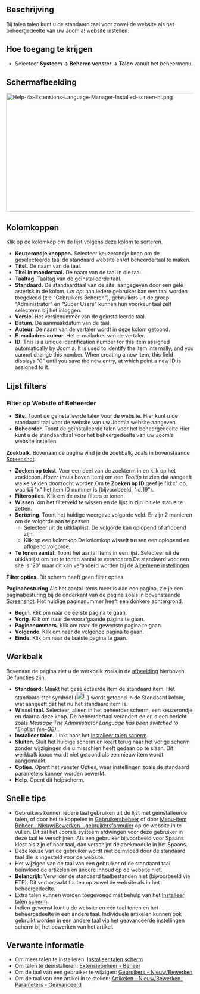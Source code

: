<!-- Filename: Help4.x:Languages:_Installed / Display title: Talen: Geïnstalleerd -->

## Beschrijving

Bij talen talen kunt u de standaard taal voor zowel de website als het
beheergedeelte van uw Joomla! website instellen.

## Hoe toegang te krijgen

- Selecteer **Systeem **→** Beheren venster **→** Talen** vanuit het
  beheermenu.

## Schermafbeelding

<img
src="https://docs.joomla.org/images/thumb/e/e2/Help-4x-Extensions-Language-Manager-Installed-screen-nl.png/800px-Help-4x-Extensions-Language-Manager-Installed-screen-nl.png.jpeg"
decoding="async"
srcset="https://docs.joomla.org/images/e/e2/Help-4x-Extensions-Language-Manager-Installed-screen-nl.png 1.5x"
data-file-width="1145" data-file-height="457" width="800" height="319"
alt="Help-4x-Extensions-Language-Manager-Installed-screen-nl.png" />

## Kolomkoppen

Klik op de kolomkop om de lijst volgens deze kolom te sorteren.

- **Keuzerondje knoppen.** Selecteer keuzerondje knop om de
  geselecteerde taal de standaard website en/of beheerdertaal te maken.
- **Titel.** De naam van de taal.
- **Titel in moedertaal.** De naam van de taal in die taal.
- **Taaltag.** Taaltag van de geïnstalleerde taal.
- **Standaard.** De standaardtaal van de site, aangegeven door een gele
  asterisk in de kolom. *Let op*: aan iedere gebruiker kan een taal
  worden toegekend (zie "Gebruikers Beheren"), gebruikers uit de groep
  "Administrator" en "Super Users" kunnen hun voorkeur taal zelf
  selecteren bij het inloggen.
- **Versie.** Het versienummer van de geïnstalleerde taal.
- **Datum.** De aanmaakdatum van de taal.
- **Auteur.** De naam van de vertaler wordt in deze kolom getoond.
- **E-mailadres auteur.** Het e-mailadres van de vertaler.
- **ID**. This is a unique identification number for this item assigned
  automatically by Joomla. It is used to identify the item internally,
  and you cannot change this number. When creating a new item, this
  field displays "0" until you save the new entry, at which point a new
  ID is assigned to it.

## Lijst filters

### Filter op Website of Beheerder

- **Site.** Toont de geïnstalleerde talen voor de website. Hier kunt u
  de standaard taal voor de website van uw Joomla website aangeven.
- **Beheerder.** Toont de geïnstalleerde talen voor het
  beheergedeelte.Hier kunt u de standaardtaal voor het beheergedeelte
  van uw Joomla website instellen.

**Zoekbalk**. Bovenaan de pagina vind je de zoekbalk, zoals in
bovenstaande [Screenshot](#screenshot).

- **Zoeken op tekst**. Voer een deel van de zoekterm in en klik op het
  zoekicoon. *Hover* (muis boven item) om een *Tooltip* te zien dat
  aangeeft welke velden doorzocht worden.Om te **Zoeken op ID** geef je
  "id:x" op, waarbij "x" het item ID nummer is (bijvoorbeeld, "id:19").
- **Filteropties**. Klik om de extra filters te tonen.
- **Wissen.** om het filterveld te wissen en de lijst in zijn initiële
  status te zetten.
- **Sortering**. Toont het huidige weergave volgorde veld. Er zijn 2
  manieren om de volgorde aan te passen:
  - Selecteer uit de uitklaplijst. De volgorde kan oplopend of aflopend
    zijn.
  - Klik op een kolomkop.De kolomkop wisselt tussen een oplopend en
    aflopend volgorde.
- **Te tonen aantal.** Toont het aantal items in een lijst. Selecteer
  uit de uitklaplijst om het te tonen aantal te veranderen.De standaard
  voor een site is '20' maar dit kan veranderd worden bij de [Algemene
  instellingen](https://docs.joomla.org/Help4.x:Site_Global_Configuration/nl#defaultlistlimit "Help4.x:Site Global Configuration/nl").

**Filter opties.** Dit scherm heeft geen filter opties

**Paginabesturing** Als het aantal items meer is dan een pagina, zie je
een paginabesturing bij de onderkant van de pagina zoals in bovenstaande
[Screenshot](#screenshot). Het huidige paginanummer heeft een donkere
achtergrond.

- **Begin**. Klik om naar de eerste pagina te gaan.
- **Vorig**. Klik om naar de voorafgaande pagina te gaan.
- **Paginanummers**. Klik om naar de gewenste pagina te gaan.
- **Volgende**. Klik om naar de volgende pagina te gaan.
- **Einde**. Klik om naar de laatste pagina te gaan.

## Werkbalk

Bovenaan de pagina ziet u de werkbalk zoals in de
[afbeelding](#Schermafbeelding) hierboven. De functies zijn.

- **Standaard:** Maakt het geselecteerde item de standaard item. Het
  standaard ster symbool
  (<img src="https://docs.joomla.org/images/7/7e/Icon-16-default.png"
  decoding="async" data-file-width="30" data-file-height="20" width="30"
  height="20" alt="Icon-16-default.png" />) wordt getoond in de
  Standaard kolom, wat aangeeft dat het nu het standaard item is.
- **Wissel taal.** Selecteer, alleen in het beheerder scherm, een
  keuzerondje en daarna deze knop. De beheerdertaal verandert en er is
  een bericht zoals *Message The Administrator Language has been
  switched to "English (en-GB)* *.*
- **Installeer talen.** Linkt naar het [Installeer talen
  scherm](https://docs.joomla.org/Help4.x:Extensions_Extension_Manager_Languages/nl "Help4.x:Extensions Extension Manager Languages/nl").
- **Sluiten**. Sluit het huidige scherm en keert terug naar het vorige
  scherm zonder wijzigingen die u misschien heeft gedaan op te slaan.
  Dit werkbalk icoon wordt niet getoond als een nieuw item wordt
  aangemaakt.
- **Opties.** Opent het venster Opties, waar instellingen zoals de
  standaard parameters kunnen worden bewerkt.
- **Help**. Opent dit helpscherm.

## Snelle tips

- Gebruikers kunnen iedere taal gebruiken uit de lijst met
  geïnstalleerde talen, of door het te koppelen in
  [Gebruikersbeheer](https://docs.joomla.org/Help4.x:Users/nl "Help4.x:Users/nl")
  of door [Menu-item Beheer - Nieuw/Bewerken -
  gebruikersformulier](https://docs.joomla.org/Help4.x:Menu_Item:_New_Item/nl#User_Form_Layout "Help4.x:Menu Item: New Item/nl")
  op de website in te vullen. Dit zal het Joomla systeem afdwingen voor
  deze gebruiker in deze taal te verschijnen. Als een gebruiker
  bijvoorbeeld voor Spaans kiest als zijn of haar taal, dan verschijnt
  de zoekmodule in het Spaans.
- Deze keuze van de gebruiker wordt niet beïnvloed door de standaard
  taal die is ingesteld voor de website.
- Het wijzigen van de taal van een gebruiker of de standaard taal
  beïnvloed de artikelen en andere inhoud op de website niet.
- **Belangrijk**: Verwijder de standaard taalbestanden niet
  (bijvoorbeeld via FTP). Dit veroorzaakt fouten op zowel de website als
  in het beheergedeelte.
- Extra talen kunnen worden toegevoegd met behulp van het [Installeer
  talen
  scherm](https://docs.joomla.org/Help4.x:Extensions_Extension_Manager_Languages/nl "Help4.x:Extensions Extension Manager Languages/nl").
- Indien gewenst kunt u de website en één taal tonen en het
  beheergedeelte in een andere taal. Individuele artikelen kunnen ook
  gebruikt worden in een andere taal via het geavanceerde instellingen
  scherm bij het bewerken van het artikel.

## Verwante informatie

- Om meer talen te installeren: [Installeer talen
  scherm](https://docs.joomla.org/Help4.x:Extensions_Extension_Manager_Languages/nl "Help4.x:Extensions Extension Manager Languages/nl")
- Om talen te deïnstalleren: [Extensiebeheer -
  Beheer](https://docs.joomla.org/Help4.x:Extensions:_Manage/nl "Help4.x:Extensions: Manage/nl")
- Om de taal van een gebruiker te wijzigen: [Gebruikers -
  Nieuw/Bewerken](https://docs.joomla.org/Help4.x:Users:_Edit_Profile/nl "Help4.x:Users: Edit Profile/nl")
- Om de taal van een artikel in te stellen: [Artikelen - Nieuw/Bewerken-
  Parameters -
  Geavanceerd](https://docs.joomla.org/Help4.x:Articles:_Edit/nl#Parameters_-_Advancedl "Help4.x:Articles: Edit/nl")
